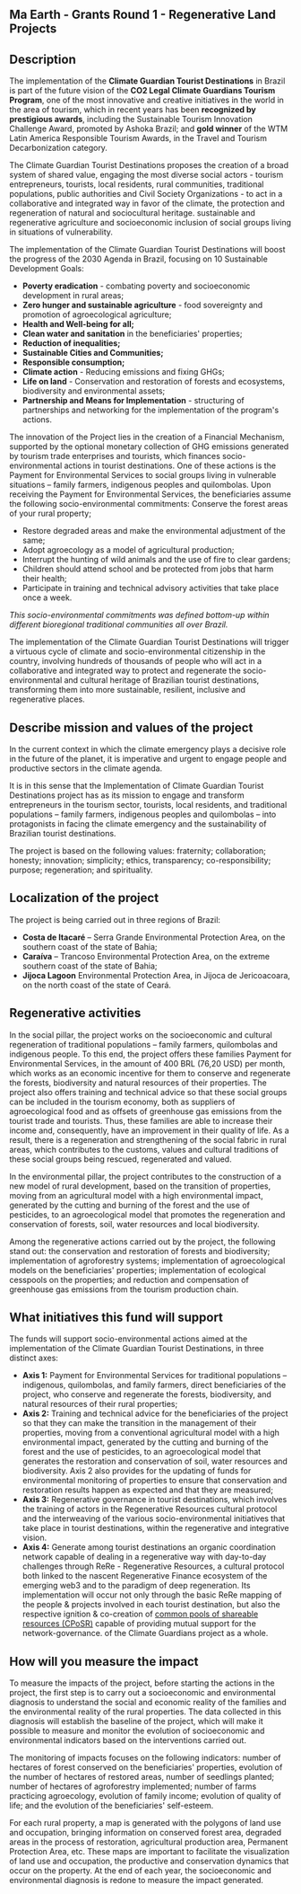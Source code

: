 ##  Ma Earth - Grants Round 1 - Regenerative Land Projects

## Description
The implementation of the **Climate Guardian Tourist Destinations** in Brazil is part of the future vision of the **CO2 Legal Climate Guardians Tourism Program**, one of the most innovative and creative initiatives in the world in the area of tourism, which in recent years has been **recognized by prestigious awards**, including the Sustainable Tourism Innovation Challenge Award,  promoted by Ashoka Brazil; and **gold winner** of the WTM Latin America Responsible Tourism Awards, in the Travel and Tourism Decarbonization category.


The Climate Guardian Tourist Destinations proposes the creation of a broad system of shared value, engaging the most diverse social actors - tourism entrepreneurs, tourists, local residents, rural communities, traditional populations, public authorities and Civil Society Organizations - to act in a collaborative and integrated way in favor of the climate, the protection and regeneration of natural and sociocultural heritage.  sustainable and regenerative agriculture and socioeconomic inclusion of social groups living in situations of vulnerability.

The implementation of the Climate Guardian Tourist Destinations will boost the progress of the 2030 Agenda in Brazil, focusing on 10 Sustainable Development Goals: 

- **Poverty eradication** - combating poverty and socioeconomic development in rural areas;
- **Zero hunger and sustainable agriculture** - food sovereignty and promotion of agroecological agriculture;
- **Health and Well-being for all;**
- **Clean water and sanitation** in the beneficiaries' properties;
- **Reduction of inequalities;**
- **Sustainable Cities and Communities;**
- **Responsible consumption;**
- **Climate action** - Reducing emissions and fixing GHGs;
- **Life on land** - Conservation and restoration of forests and ecosystems, biodiversity and environmental assets;
- **Partnership and Means for Implementation** - structuring of partnerships and networking for the implementation of the program's actions.

The innovation of the Project lies in the creation of a Financial Mechanism, supported by the optional monetary collection of GHG emissions generated by tourism trade enterprises and tourists, which finances socio-environmental actions in tourist destinations. One of these actions is the Payment for Environmental Services to social groups living in vulnerable situations – family farmers, indigenous peoples and quilombolas. Upon receiving the Payment for Environmental Services, the beneficiaries assume the following socio-environmental commitments:
 Conserve the forest areas of your rural property;
- Restore degraded areas and make the environmental adjustment of the same;
- Adopt agroecology as a model of agricultural production;
- Interrupt the hunting of wild animals and the use of fire to clear gardens;
- Children should attend school and be protected from jobs that harm their health;
- Participate in training and technical advisory activities that take place once a week.

_This socio-environmental commitments was defined bottom-up within different bioregional traditional communities all over Brazil._

The implementation of the Climate Guardian Tourist Destinations will trigger a virtuous cycle of climate and socio-environmental citizenship in the country, involving hundreds of thousands of people who will act in a collaborative and integrated way to protect and regenerate the socio-environmental and cultural heritage of Brazilian tourist destinations, transforming them into more sustainable, resilient, inclusive and regenerative places.


## Describe mission and values of the project
In the current context in which the climate emergency plays a decisive role in the future of the planet, it is imperative and urgent to engage people and productive sectors in the climate agenda.

It is in this sense that the Implementation of Climate Guardian Tourist Destinations project has as its mission to engage and transform entrepreneurs in the tourism sector, tourists, local residents, and traditional populations – family farmers, indigenous peoples and quilombolas – into protagonists in facing the climate emergency and the sustainability of Brazilian tourist destinations.

The project is based on the following values: fraternity; collaboration; honesty; innovation; simplicity; ethics, transparency; co-responsibility; purpose; regeneration; and spirituality.

## Localization of the project
The project is being carried out in three regions of Brazil: 
- **Costa de Itacaré** – Serra Grande Environmental Protection Area, on the southern coast of the state of Bahia;
- **Caraíva** – Trancoso Environmental Protection Area, on the extreme southern coast of the state of Bahia;
- **Jijoca Lagoon** Environmental Protection Area, in Jijoca de Jericoacoara, on the north coast of the state of Ceará.


## Regenerative activities
In the social pillar, the project works on the socioeconomic and cultural regeneration of traditional populations – family farmers, quilombolas and indigenous people. To this end, the project offers these families Payment for Environmental Services, in the amount of  400 BRL (76,20 USD) per month, which works as an economic incentive for them to conserve and regenerate the forests, biodiversity and natural resources of their properties. The project also offers training and technical advice so that these social groups can be included in the tourism economy, both as suppliers of agroecological food and as offsets of greenhouse gas emissions from the tourist trade and tourists. Thus, these families are able to increase their income and, consequently, have an improvement in their quality of life. As a result, there is a regeneration and strengthening of the social fabric in rural areas, which contributes to the customs, values and cultural traditions of these social groups being rescued, regenerated and valued.

In the environmental pillar, the project contributes to the construction of a new model of rural development, based on the transition of properties, moving from an agricultural model with a high environmental impact, generated by the cutting and burning of the forest and the use of pesticides, to an agroecological model that promotes the regeneration and conservation of forests, soil,  water resources and local biodiversity.

Among the regenerative actions carried out by the project, the following stand out: the conservation and restoration of forests and biodiversity; implementation of agroforestry systems; implementation of agroecological models on the beneficiaries' properties; implementation of ecological cesspools on the properties; and reduction and compensation of greenhouse gas emissions from the tourism production chain.

## What initiatives this fund will support
The funds will support socio-environmental actions aimed at the implementation of the Climate Guardian Tourist Destinations, in three distinct axes: 

- **Axis 1:** Payment for Environmental Services for traditional populations – indigenous, quilombolas, and family farmers, direct beneficiaries of the project, who conserve and regenerate the forests, biodiversity, and natural resources of their rural properties; 
- **Axis 2:** Training and technical advice for the beneficiaries of the project so that they can make the transition in the management of their properties, moving from a conventional agricultural model with a high environmental impact, generated by the cutting and burning of the forest and the use of pesticides, to an agroecological model that generates the restoration and conservation of soil, water resources and biodiversity. Axis 2 also provides for the updating of funds for environmental monitoring of properties to ensure that conservation and restoration results happen as expected and that they are measured;
- **Axis 3:** Regenerative governance in tourist destinations, which involves the training of actors in the Regenerative Resources cultural protocol and the interweaving of the various socio-environmental initiatives that take place in tourist destinations, within the regenerative and integrative vision.
- **Axis 4:** Generate among tourist destinations an organic coordination network capable of dealing in a regenerative way with day-to-day challenges through ReRe - Regenerative Resources, a cultural protocol both linked to the nascent Regenerative Finance ecosystem of the emerging web3 and to the paradigm of deep regeneration. Its implementation will occur not only through the basic ReRe mapping of the people & projects involved in each tourist destination, but also the respective ignition & co-creation of [common pools of shareable resources (CPoSR)](https://github.com/ReRe-Recursos-Regenerativos/CPoSR) capable of providing mutual support for the network-governance. of the Climate Guardians project as a whole.

## How will you measure the impact
To measure the impacts of the project, before starting the actions in the project, the first step is to carry out a socioeconomic and environmental diagnosis to understand the social and economic reality of the families and the environmental reality of the rural properties. The data collected in this diagnosis will establish the baseline of the project, which will make it possible to measure and monitor the evolution of socioeconomic and environmental indicators based on the interventions carried out.

The monitoring of impacts focuses on the following indicators: number of hectares of forest conserved on the beneficiaries' properties, evolution of the number of hectares of restored areas, number of seedlings planted; number of hectares of agroforestry implemented; number of farms practicing agroecology, evolution of family income; evolution of quality of life; and the evolution of the beneficiaries' self-esteem.

For each rural property, a map is generated with the polygons of land use and occupation, bringing information on conserved forest area, degraded areas in the process of restoration, agricultural production area, Permanent Protection Area, etc. These maps are important to facilitate the visualization of land use and occupation, the productive and conservation dynamics that occur on the property. At the end of each year, the socioeconomic and environmental diagnosis is redone to measure the impact generated.



